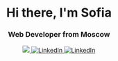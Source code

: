 <div id="header" align="center">
<h1>Hi there, I'm Sofia</h1>
<h3>Web Developer from Moscow</h3>
</div>


<div id="socials" align="center">
<a href="telegram">
<img src="https://img.icons8.com/?size=100&id=63306&format=png&color=000000 alt="telegram"/>
</a>
<a href="linkedin-url">
<img src="https://img.shields.io/badge/LinkedIn-blue?style=for-the-
badge&logo=linkedin&logo Color=white" alt="LinkedIn"/>
</a>
<a href="linkedin-url">
<img src="https://img.shields.io/badge/LinkedIn-blue?style=for-the-
badge&logo=linkedin&logo Color=white" alt="LinkedIn"/>
</a>
</div>
